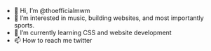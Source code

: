 - 👋 Hi, I’m @thoefficialmwm
- 👀 I’m interested in music, building websites, and most importantly sports.
- 🌱 I’m currently learning CSS and website development
- 📫 How to reach me twitter

<!---
maretmcelreath/maretmcelreath is a ✨ special ✨ repository because its `README.md` (this file) appears on your GitHub profile.
You can click the Preview link to take a look at your changes.
--->
